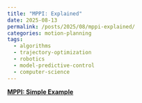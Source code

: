 ```yaml
---
title: "MPPI: Explained"
date: 2025-08-13
permalink: /posts/2025/08/mppi-explained/
categories: motion-planning
tags:
  - algorithms
  - trajectory-optimization
  - robotics
  - model-predictive-control
  - computer-science
---
```


**[MPPI: Simple Example](/files/MPPI.pdf)**
